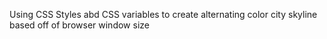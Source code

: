 Using CSS Styles abd CSS variables to create alternating color
city skyline based off of browser window size

